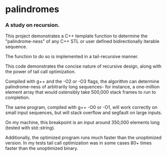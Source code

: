 # palindromes
### A study on recursion.

This project demonstrates a C++ template function to determine the "palindrome-ness" of any C++ STL or user defined bidirectionally iterable sequence.

The function to do so is implemented in a tail-recursive manner.

This code demonstrates the concise nature of recursive design, along with the power of tail call optimization.

Compiled with g++ and the -O2 or -O3 flags, the algorithm can determine palindrome-ness of arbitrarily long sequences- for instance, a one-million element array that would ostensibly take 500,000 stack frames to run to completion.

The same program, compiled with g++ -O0 or -O1, will work correctly on small input sequences, but will stack overflow and segfault on large inputs.

On my machine, this breakpoint is an input around 350,000 elements long (tested with std::string).

Additionally, the optimized program runs much faster than the unoptimized version. In my tests tail call optimization was in some cases 80+ times faster than the unoptimized binary.
